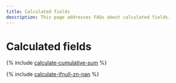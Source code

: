 ```yaml
---
title: Calculated fields
description: This page addresses FAQs about calculated fields.
---
```


# Calculated fields


{% include [calculate-cumulative-sum](../../_qa/datalens/calculating-cumulative-sum.md) %}

{% include [calculate-ifnull-zn-nan](../../_qa/datalens/calculating-ifnull-zn-nan.md) %}


